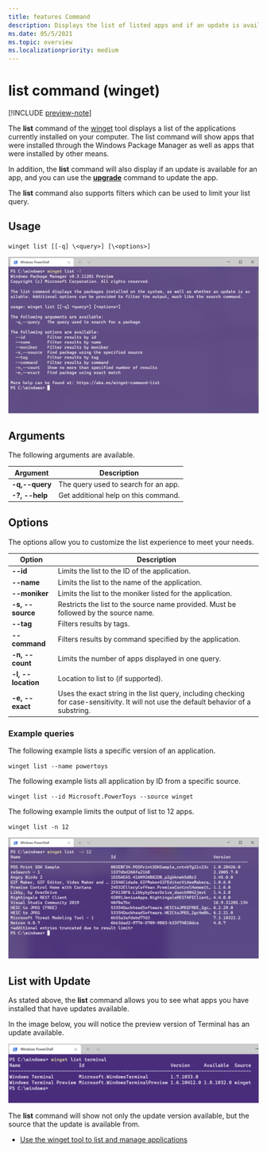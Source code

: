 ```yaml
---
title: features Command
description: Displays the list of listed apps and if an update is available. 
ms.date: 05/5/2021
ms.topic: overview
ms.localizationpriority: medium
---
```


# list command (winget)

[!INCLUDE [preview-note](../../includes/package-manager-preview.md)]

The **list** command of the [winget](index.md) tool displays a list of the applications currently installed on your computer.  The list command will show apps that were installed through the Windows Package Manager as well as apps that were installed by other means.

In addition, the **list** command will also display if an update is available for an app, and you can use the [**upgrade**](.\upgrade.md) command to update the app.

The **list** command also supports filters which can be used to limit your list query. 

## Usage

`winget list [[-q] \<query>] [\<options>]`

![list help command](images/list.png)

## Arguments

The following arguments are available.

| Argument      | Description |
|-------------|-------------|  
| **-q,--query**  |  The query used to search for an app. |
| **-?, --help** |  Get additional help on this command. |

## Options

The options allow you to customize the list experience to meet your needs.

| Option      | Description |
|-------------|-------------|  
| **--id**    |  Limits the list to the ID of the application.   |  
| **--name**   |  Limits the list to the name of the application. |  
| **--moniker**   | Limits the list to the moniker listed for the application. |  
| **-s, --source**   |  Restricts the list to the source name provided. Must be followed by the source name. |  
| **--tag** |  Filters results by tags. |  
| **--command** |  Filters results by command specified by the application. |  
| **-n, --count** | Limits the number of apps displayed in one query.   |
| **-l, --location** |    Location to list to (if supported). |
| **-e, --exact**   |   Uses the exact string in the list query, including checking for case-sensitivity. It will not use the default behavior of a substring. |  

### Example queries

The following example lists a specific version of an application.

```CMD
winget list --name powertoys

```

The following example lists all application by ID from a specific source.

```CMD
winget list --id Microsoft.PowerToys --source winget
```

The following example limits the output of list to 12 apps.

```CMD
winget list -n 12
```

![list output command](images/list-count.png)

## List with Update

As stated above, the **list** command allows you to see what apps you have installed that have updates available.

In the image below, you will notice the preview version of Terminal has an update available.

![list output command](images/list-update.png)

The **list** command will show not only the update version available, but the source that the update is available from.

* [Use the winget tool to list and manage applications](index.md)
